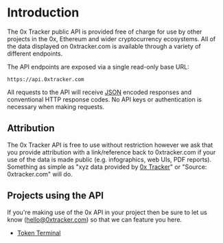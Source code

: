 # Introduction

The 0x Tracker public API is provided free of charge for use by other projects in the 0x, Ethereum and wider cryptocurrency ecosystems. All of the data displayed on 0xtracker.com is available through a variety of different endpoints.

The API endpoints are exposed via a single read-only base URL:

```text
https://api.0xtracker.com
```

All requests to the API will receive [JSON](https://www.json.org/) encoded responses and conventional HTTP response codes. No API keys or authentication is necessary when making requests.

## Attribution

The 0x Tracker API is free to use without restriction however we ask that you provide attribution with a link/reference back to 0xtracker.com if your use of the data is made public \(e.g. infographics, web UIs, PDF reports\). Something as simple as "xyz data provided by [0x Tracker](https://0xtracker.com)" or "Source: 0xtracker.com" will do.

## Projects using the API

If you're making use of the 0x API in your project then be sure to let us know \(hello@0xtracker.com\) so that we can feature you here.

* [Token Terminal](https://www.tokenterminal.xyz/)

